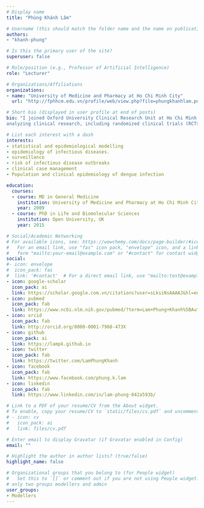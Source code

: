 ```yaml
---
# Display name
title: "Phùng Khánh Lâm"

# Username (this should match the folder name and the name on publications)
authors:
- "khanh-phung"

# Is this the primary user of the site?
superuser: false

# Role/position (e.g., Professor of Artificial Intelligence)
role: "Lecturer"

# Organizations/Affiliations
organizations:
- name: "University of Medicine and Pharmacy at Ho Chi Minh City"
  url: "http://fphhcm.edu.vn/profile/web/view.php?file=phungkhanhlam.pdf; https://www.oucru.org/people/phung-khanh-lam/"

# Short bio (displayed in user profile at end of posts)
bio: "I joined Oxford University Clinical Research Unit at Ho Chi Minh City (OUCRU) after finishing my medical training in 2009. During 10 years working at OUCRU as a Biostatistician, I obtained a Ph.D. and acquired experience in developing and evaluating clinical prediction models and designing and
analyzing clinical research, including randomized clinical trials (RCTs). Since February 2020, I have started my work as a lecturer at the Department of Epidemiology, Faculty of Public Health, University of Medicine and Pharmacy at Ho Chi Minh City (UMP). At the UMP, I worked with my colleagues to design and deliver undergraduate and postgraduate courses on Epidemiology and supervised undergraduate and postgraduate students. In 2021, I joined the expert group to support the Ho Chi Minh Center for Disease Control's efforts to control the COVID-19 outbreak in Ho Chi Minh City. I also continue my work at OUCRU as a collaborator on several ongoing projects on dengue and COVID-19 research."

# List each interest with a dash
interests: 
- statistical and epidemiological modelling
- epidemiology of infectious diseases.
- surveillance 
- risk of infectious disease outbreaks
- clinical case management
- Population and clinical epidemiology of dengue infection

education:
  courses:
  - course: MD in General Medicine
    institution: University of Medicine and Pharmacy at Ho Chi Minh City
    year: 2009
  - course: PhD in Life and Biomolecular Sciences
    institution: Open University, UK
    year: 2015

# Social/Academic Networking
# For available icons, see: https://wowchemy.com/docs/page-builder/#icons
#   For an email link, use "fas" icon pack, "envelope" icon, and a link in the
#   form "mailto:your-email@example.com" or "#contact" for contact widget.
social:
#- icon: envelope
#  icon_pack: fas
#  link: '#contact'  # For a direct email link, use "mailto:test@example.org".
- icon: google-scholar
  icon_pack: ai
  link: https://scholar.google.com.vn/citations?user=sLksiNsAAAAJ&hl=en
- icon: pubmed
  icon_pack: fab
  link: https://www.ncbi.nlm.nih.gov/pubmed/?term=Lam+Phung+Khanh%5BAuthor%5D+OR+Phung+Lam+Khanh%5BAuthor%5D+OR+Phung+KL%5BAuthor%5D+OR+Khanh+Lam+P%5BAuthor%5D
- icon: orcid
  icon_pack: fab
  link: http://orcid.org/0000-0001-7968-473X
- icon: github
  icon_pack: ai
  link: https://lampk.github.io
- icon: twitter
  icon_pack: fab
  link: https://twitter.com/LamPhungKhanh
- icon: facebook
  icon_pack: fab
  link: https://www.facebook.com/phung.k.lam
- icon: linkedin
  icon_pack: fab
  link: https://www.linkedin.com/in/lam-phung-042a593b/

# Link to a PDF of your resume/CV from the About widget.
# To enable, copy your resume/CV to `static/files/cv.pdf` and uncomment the lines below.
# - icon: cv
#   icon_pack: ai
#   link: files/cv.pdf

# Enter email to display Gravatar (if Gravatar enabled in Config)
email: ""

# Highlight the author in author lists? (true/false)
highlight_name: false

# Organizational groups that you belong to (for People widget)
#   Set this to `[]` or comment out if you are not using People widget.
# only two groups modellers and admin
user_groups:
- Modellers
---
```


